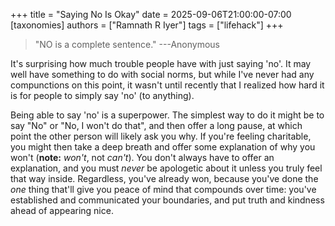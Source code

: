 +++
title = "Saying No Is Okay"
date = 2025-09-06T21:00:00-07:00
[taxonomies]
authors = ["Ramnath R Iyer"]
tags = ["lifehack"]
+++

> "NO is a complete sentence." ---Anonymous

It's surprising how much trouble people have with just saying 'no'. It may well have something to do
with social norms, but while I've never had any compunctions on this point, it wasn't until recently
that I realized how hard it is for people to simply say 'no' (to anything).

Being able to say 'no' is a superpower. The simplest way to do it might be to say "No" or "No, I
won't do that", and then offer a long pause, at which point the other person will likely ask you
why. If you're feeling charitable, you might then take a deep breath and offer some explanation of
why you won't (**note:** *won't*, not *can't*). You don't always have to offer an explanation, and
you must *never* be apologetic about it unless you truly feel that way inside. Regardless, you've
already won, because you've done the *one* thing that'll give you peace of mind that compounds over
time: you've established and communicated your boundaries, and put truth and kindness ahead of
appearing nice.
